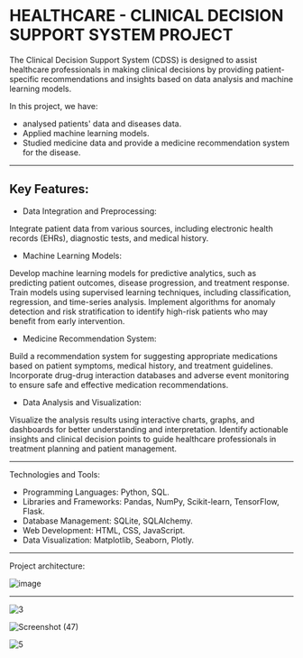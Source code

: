 # HEALTHCARE - CLINICAL DECISION SUPPORT SYSTEM PROJECT

The Clinical Decision Support System (CDSS) is designed to assist healthcare professionals in making clinical decisions by providing patient-specific recommendations and insights based on data analysis and machine learning models.

In this project, we have:
- analysed patients' data and diseases data.
- Applied machine learning models.
- Studied medicine data and provide a medicine recommendation system for the disease.

--------------

Key Features:
- 

- Data Integration and Preprocessing:

Integrate patient data from various sources, including electronic health records (EHRs), diagnostic tests, and medical history.

- Machine Learning Models:

Develop machine learning models for predictive analytics, such as predicting patient outcomes, disease progression, and treatment response.
Train models using supervised learning techniques, including classification, regression, and time-series analysis.
Implement algorithms for anomaly detection and risk stratification to identify high-risk patients who may benefit from early intervention.

- Medicine Recommendation System:

Build a recommendation system for suggesting appropriate medications based on patient symptoms, medical history, and treatment guidelines.
Incorporate drug-drug interaction databases and adverse event monitoring to ensure safe and effective medication recommendations.

- Data Analysis and Visualization:

Visualize the analysis results using interactive charts, graphs, and dashboards for better understanding and interpretation.
Identify actionable insights and clinical decision points to guide healthcare professionals in treatment planning and patient management.

----------------------
Technologies and Tools:

- Programming Languages: Python, SQL.
- Libraries and Frameworks: Pandas, NumPy, Scikit-learn, TensorFlow, Flask.
- Database Management: SQLite, SQLAlchemy.
- Web Development: HTML, CSS, JavaScript.
- Data Visualization: Matplotlib, Seaborn, Plotly.

--------------------------

Project architecture:

![image](https://github.com/imharshitaa/Clinical-Decision-Support-System-Healthcare-EPICS-project/assets/143587481/8f99040a-51ef-4720-a5bc-fe16f9f0038f)

-----------------------

![3](https://github.com/imharshitaa/Clinical-Decision-Support-System-Healthcare-EPICS-project/assets/143587481/5899a01f-6a17-4085-88e2-98b9157f5f91)

![Screenshot (47)](https://github.com/imharshitaa/Clinical-Decision-Support-System-Healthcare-EPICS-project/assets/143587481/9f7bfd0e-0d8d-4ede-8949-2c9500c3c2b7)

![5](https://github.com/imharshitaa/Clinical-Decision-Support-System-Healthcare-EPICS-project/assets/143587481/da564373-6141-499b-8563-778adc2d012a)




